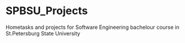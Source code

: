 # SPBSU_Projects
Hometasks and projects for Software Engineering bachelour course in St.Petersburg State University
